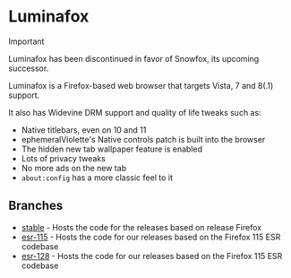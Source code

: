 # Luminafox

> [!IMPORTANT]
> Luminafox has been discontinued in favor of Snowfox, its upcoming successor.

Luminafox is a Firefox-based web browser that targets Vista, 7 and 8(.1) support.

It also has Widevine DRM support and quality of life tweaks such as:
* Native titlebars, even on 10 and 11
* ephemeralViolette's Native controls patch is built into the browser
* The hidden new tab wallpaper feature is enabled
* Lots of privacy tweaks
* No more ads on the new tab
* `about:config` has a more classic feel to it
## Branches
- [stable](https://github.com/twilight-software/luminafox/tree/stable) - Hosts the code for the releases based on release Firefox
- [esr-115](https://github.com/twilight-software/luminafox/tree/esr-115) - Hosts the code for our releases based on the Firefox 115 ESR codebase
- [esr-128](https://github.com/twilight-software/luminafox/tree/esr-128) - Hosts the code for our releases based on the Firefox 115 ESR codebase

